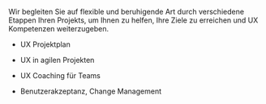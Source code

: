 Wir begleiten Sie auf flexible und beruhigende Art durch verschiedene Etappen Ihren Projekts, um Ihnen zu helfen, Ihre Ziele zu erreichen und UX Kompetenzen weiterzugeben.

* UX Projektplan

* UX in agilen Projekten

* UX Coaching für Teams

* Benutzerakzeptanz, Change Management